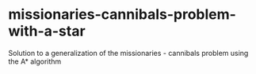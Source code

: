 # missionaries-cannibals-problem-with-a-star
Solution to a generalization of the missionaries - cannibals problem using the A* algorithm
